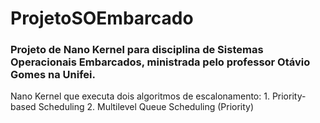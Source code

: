 # ProjetoSOEmbarcado
### Projeto de Nano Kernel para disciplina de Sistemas Operacionais Embarcados, ministrada pelo professor Otávio Gomes na Unifei.

Nano Kernel que executa dois algoritmos de escalonamento:
    1. Priority-based Scheduling 
    2. Multilevel Queue Scheduling (Priority)
